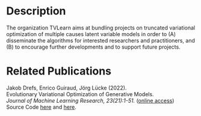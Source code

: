 # Description

The organization TVLearn aims at bundling projects on truncated variational optimization of multiple causes latent variable models in order to (A) disseminate the algorithms for interested researchers and practitioners, and (B) to encourage further developments and to support future projects. 


# Related Publications

Jakob Drefs, Enrico Guiraud, Jörg Lücke (2022).<br>
Evolutionary Variational Optimization of Generative Models.<br>
_Journal of Machine Learning Research, 23(21):1-51._ ([online access](https://www.jmlr.org/papers/v23/20-233.html))<br>
Source Code [here](https://github.com/tvlearn/evo) and [here](https://github.com/tvlearn/tvo).
